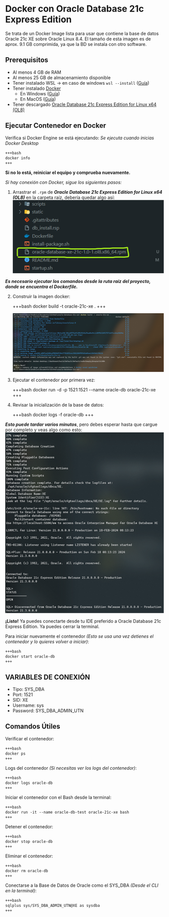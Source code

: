 # Docker con Oracle Database 21c Express Edition

Se trata de un Docker Image lista para usar que contiene la base de datos Oracle 21c XE sobre Oracle Linux 8.4. El tamaño de esta imagen es de aprox. 9.1 GB comprimida, ya que la BD se instala con otro software.

## Prerequisitos

- Al menos 4 GB de RAM
- Al menos 25 GB de almacenamiento disponible
- Tener instalado WSL -> en caso de windows `wsl --install` ([Guía](https://www.youtube.com/shorts/ddfLijQ1t88))
- Tener instalado [Docker](https://docs.docker.com/get-docker/)
    - En Windows ([Guía](https://www.youtube.com/shorts/ddfLijQ1t88))
    - En MacOS ([Guía](https://www.youtube.com/watch?v=a30Enh1_aWI))
- Tener descargado [Oracle Database 21c Express Edition for Linux x64 (OL8)](https://www.oracle.com/mx/database/technologies/xe-downloads.html)

## Ejecutar Contenedor en Docker

Verifica si Docker Engine se está ejecutando:
*Se ejecuta cuando inicias Docker Desktop*

    +++bash
    docker info
    +++

**Si no lo está, reiniciar el equipo y comprueba nuevamente.**

*Si hay conexión con Docker, sigue los siguientes pasos:*

1. Arrastrar el `.rpm` de ***Oracle Database 21c Express Edition for Linux x64 (OL8)*** en la carpeta raíz, debería quedar algo así:  
   ![](./static/imgs/ODBS21cXE-Screenshot.png)

***Es necesario ejecutar los comandos desde la ruta raíz del proyecto, donde se encuentra el Dockerfile.***

2. Construir la imagen docker:

    +++bash
    docker build -t oracle-21c-xe .
    +++

   ![](./static/imgs/DockerBuildBASH.png)

3. Ejecutar el contenedor por primera vez:

    +++bash
    docker run -d -p 1521:1521 --name oracle-db oracle-21c-xe
    +++

4. Revisar la inicialización de la base de datos:

    +++bash
    docker logs -f oracle-db
    +++

***Esto puede tardar varios minutos***, pero debes esperar hasta que cargue por completo y veas algo como esto:  
![](./static/imgs/ODBS21cXELogger-Screenshot.png)

**¡Listo!** Ya puedes conectarte desde tu IDE preferido a Oracle Database 21c Express Edition. Ya puedes cerrar la terminal.

Para iniciar nuevamente el contenedor *(Esto se usa una vez detienes el contenedor y lo quieres volver a iniciar)*:

    +++bash
    docker start oracle-db
    +++

## **VARIABLES DE CONEXIÓN**

- Tipo: SYS_DBA
- Port: 1521
- SID: XE
- Username: sys
- Password: SYS_DBA_ADMIN_UTN

## Comandos Útiles

Verificar el contenedor:

    +++bash
    docker ps
    +++

Logs del contenedor *(Si necesitas ver los logs del contenedor)*:

    +++bash
    docker logs oracle-db
    +++

Iniciar el contenedor con el Bash desde la terminal:

    +++bash
    docker run -it --name oracle-db-test oracle-21c-xe bash
    +++

Detener el contenedor:

    +++bash
    docker stop oracle-db
    +++

Eliminar el contenedor:

    +++bash
    docker rm oracle-db
    +++

Conectarse a la Base de Datos de Oracle como el SYS_DBA *(Desde el CLI en la terminal)*:

    +++bash
    sqlplus sys/SYS_DBA_ADMIN_UTN@XE as sysdba
    +++

